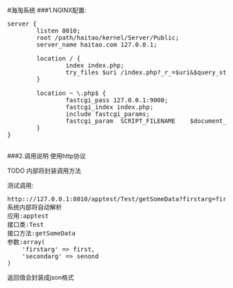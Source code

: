 #海淘系统
###1.NGINX配置:
<pre>
server {
        listen 8010;
        root /path/haitao/kernel/Server/Public;
        server_name haitao.com 127.0.0.1;

        location / {
                index index.php;
                try_files $uri /index.php?_r_=$uri&$query_string;
        }

        location ~ \.php$ {
                fastcgi_pass 127.0.0.1:9000;
                fastcgi_index index.php;
                include fastcgi_params;
                fastcgi_param  SCRIPT_FILENAME    $document_root$fastcgi_script_name;
        }
}

</pre>

###2.调用说明
使用http协议

TODO 内部将封装调用方法

测试调用:
<pre>
http:://127.0.0.1:8010/apptest/Test/getSomeData?firstarg=first&secondarg=second
系统内部将自动解析
应用:apptest
接口类:Test
接口方法:getSomeData
参数:array(
    'firstarg' => first,
    'secondarg' => senond
)
</pre>
返回值会封装成json格式
